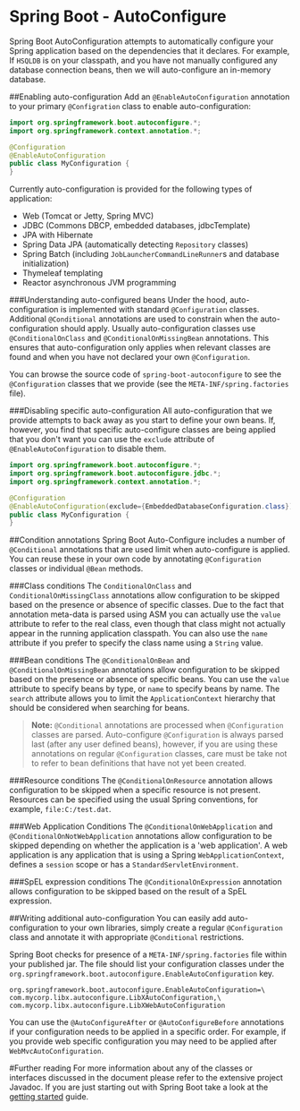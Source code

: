 # Spring Boot - AutoConfigure
Spring Boot AutoConfiguration attempts to automatically configure your Spring application
based on the dependencies that it declares.  For example, If `HSQLDB` is on your
classpath, and you have not manually configured any database connection beans, then we
will auto-configure an in-memory database.

##Enabling auto-configuration
Add an `@EnableAutoConfiguration` annotation to your primary `@Configration` class to
enable auto-configuration:

```java
import org.springframework.boot.autoconfigure.*;
import org.springframework.context.annotation.*;

@Configuration
@EnableAutoConfiguration
public class MyConfiguration {
}
```

Currently auto-configuration is provided for the following types of application:

* Web (Tomcat or Jetty, Spring MVC)
* JDBC (Commons DBCP, embedded databases, jdbcTemplate)
* JPA with Hibernate
* Spring Data JPA (automatically detecting `Repository` classes)
* Spring Batch (including `JobLauncherCommandLineRunner`s and database initialization)
* Thymeleaf templating
* Reactor asynchronous JVM programming

###Understanding auto-configured beans
Under the hood, auto-configuration is implemented with standard `@Configuration` classes.
Additional `@Conditional` annotations are used to constrain when the auto-configuration
should apply. Usually auto-configuration classes use `@ConditionalOnClass` and
`@ConditionalOnMissingBean` annotations. This ensures that auto-configuration only
applies when relevant classes are found and when you have not declared your own
`@Configuration`.

You can browse the source code of `spring-boot-autoconfigure` to see the `@Configuration`
classes that we provide (see the `META-INF/spring.factories` file).

###Disabling specific auto-configuration
All auto-configuration that we provide attempts to back away as you start to define your
own beans. If, however, you find that specific auto-configure classes are being applied
that you don't want you can use the `exclude` attribute of `@EnableAutoConfiguration`
to disable them.

```java
import org.springframework.boot.autoconfigure.*;
import org.springframework.boot.autoconfigure.jdbc.*;
import org.springframework.context.annotation.*;

@Configuration
@EnableAutoConfiguration(exclude={EmbeddedDatabaseConfiguration.class})
public class MyConfiguration {
}
```
##Condition annotations
Spring Boot Auto-Configure includes a number of `@Conditional` annotations that are used
limit when auto-configure is applied. You can reuse these in your own code by annotating
`@Configuration` classes or individual `@Bean` methods.

###Class conditions
The `ConditionalOnClass` and `ConditionalOnMissingClass` annotations allow configuration
to be skipped based on the presence or absence of specific classes. Due to the fact that
annotation meta-data is parsed using ASM you can actually use the `value` attribute to
refer to the real class, even though that class might not actually appear in the running
application classpath. You can also use the `name` attribute if you prefer to specify
the class name using a `String` value.

###Bean conditions
The `@ConditionalOnBean` and `@ConditionalOnMissingBean` annotations allow configuration
to be skipped based on the presence or absence of specific beans. You can use the `value`
attribute to specify beans by type, or `name` to specify beans by name. The `search`
attribute allows you to limit the `ApplicationContext` hierarchy that should be considered
when searching for beans.

> **Note:** `@Conditional` annotations are processed when `@Configuration` classes are
parsed. Auto-configure `@Configuration` is always parsed last (after any user defined
beans), however, if you are using these annotations on regular `@Configuration` classes,
care must be take not to refer to bean definitions that have not yet been created.

###Resource conditions
The `@ConditionalOnResource` annotation allows configuration to be skipped when a specific
resource is not present. Resources can be specified using the usual Spring conventions,
for example, `file:C:/test.dat`.

###Web Application Conditions
The `@ConditionalOnWebApplication` and `@ConditionalOnNotWebApplication` annotations
allow configuration to be skipped depending on whether the application is a
'web application'. A web application is any application that is using a Spring
`WebApplicationContext`, defines a `session` scope or has a `StandardServletEnvironment`.

###SpEL expression conditions
The `@ConditionalOnExpression` annotation allows configuration to be skipped based on the
result of a SpEL expression.

##Writing additional auto-configuration
You can easily add auto-configuration to your own libraries, simply create a regular
`@Configuration` class and annotate it with appropriate `@Conditional` restrictions.

Spring Boot checks for presence of a `META-INF/spring.factories` file within your
published jar. The file should list your configuration classes under the
`org.springframework.boot.autoconfigure.EnableAutoConfiguration` key.

```
org.springframework.boot.autoconfigure.EnableAutoConfiguration=\
com.mycorp.libx.autoconfigure.LibXAutoConfiguration,\
com.mycorp.libx.autoconfigure.LibXWebAutoConfiguration
```

You can use the `@AutoConfigureAfter` or `@AutoConfigureBefore` annotations if your
configuration needs to be applied in a specific order. For example, if you provide
web specific configuration you may need to be applied after `WebMvcAutoConfiguration`.

#Further reading
For more information about any of the classes or interfaces discussed in the document
please refer to the extensive project Javadoc. If you are just starting out with Spring
Boot take a look at the [getting started](../README.md) guide.
